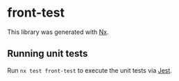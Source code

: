 # front-test

This library was generated with [Nx](https://nx.dev).

## Running unit tests

Run `nx test front-test` to execute the unit tests via [Jest](https://jestjs.io).
